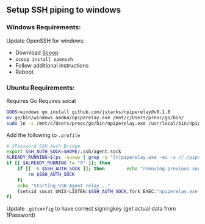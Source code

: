 ## Setup SSH piping to windows

### Windows Requirements:

Update OpenSSH for windows:

- Download [Scoop](https:scoop.sh/Scoop)
- `scoop install openssh`
- Follow additional instructions
- Reboot

### Ubuntu Requirements:

Requires Go
Requires socat

```bash
GOOS=windows go install github.com/jstarks/npiperelay@v0.1.0
mv go/bin/windows_amd64/npiperelay.exe /mnt/c/Users/preoc/go/bin/
sudo ln -s /mnt/c/Users/preoc/go/bin/npiperelay.exe /usr/local/bin/npiperelay.exe
```

Add the following to `.profile`

```sh
# 1Password SSH Auth Bridge
export SSH_AUTH_SOCK=$HOME/.ssh/agent.sock
ALREADY_RUNNING=$(ps -auxww | grep -q "[n]piperelay.exe -ei -s //./pipe/openssh-ssh-agent"; echo $?)
if [[ $ALREADY_RUNNING != "0" ]]; then
    if [[ -S $SSH_AUTH_SOCK ]]; then        echo "removing previous socket..."
        rm $SSH_AUTH_SOCK
    fi
    echo "Starting SSH-Agent relay..."
    (setsid socat UNIX-LISTEN:$SSH_AUTH_SOCK,fork EXEC:"npiperelay.exe -ei -s //./pipe/openssh-ssh-agent",nofork &) >/dev/null 2>&1
fi
```

Update `.gitconfig` to have correct signingkey
(get actual data from 1Password)

